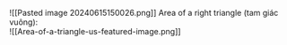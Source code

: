 ![[Pasted image 20240615150026.png]]
Area of ​​a right triangle (tam giác vuông):  
![[Area-of-a-triangle-us-featured-image.png]]

